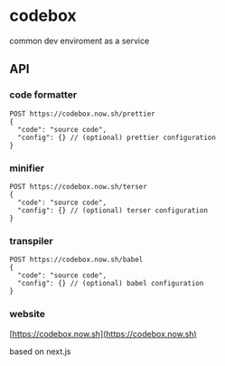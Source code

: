 # codebox
common dev enviroment as a service

## API

### code formatter

```http
POST https://codebox.now.sh/prettier
{
  "code": "source code",
  "config": {} // (optional) prettier configuration
}
```

### minifier

```http
POST https://codebox.now.sh/terser
{
  "code": "source code",
  "config": {} // (optional) terser configuration
}
```

### transpiler

```http
POST https://codebox.now.sh/babel
{
  "code": "source code",
  "config": {} // (optional) babel configuration
}
```

### website
[https://codebox.now.sh](https://codebox.now.sh)

based on next.js
